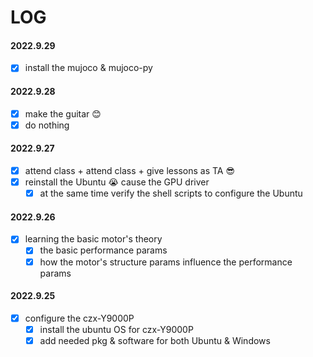 # LOG





#### 2022.9.29

- [x] install the mujoco & mujoco-py



#### 2022.9.28

- [x] make the guitar 😊
- [x] do nothing 

#### 2022.9.27

- [x] attend class + attend class + give lessons as TA 😎
- [x] reinstall the Ubuntu 😭 cause the GPU driver
  - [x] at the same time verify the shell scripts to configure the Ubuntu

#### 2022.9.26

- [x] learning the basic motor's theory
  - [x] the basic performance params
  - [x] how the motor's structure params influence the performance params

#### 2022.9.25

- [x] configure the czx-Y9000P
  - [x] install the ubuntu OS for czx-Y9000P
  - [x] add needed pkg & software for both Ubuntu & Windows